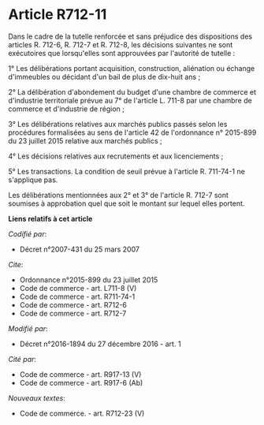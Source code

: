 # Article R712-11

Dans le cadre de la tutelle renforcée et sans préjudice des dispositions des articles R. 712-6, R. 712-7 et R. 712-8, les
décisions suivantes ne sont exécutoires que lorsqu'elles sont approuvées par l'autorité de tutelle : 

1° Les délibérations portant acquisition, construction, aliénation ou échange d'immeubles ou décidant d'un bail de plus de
dix-huit ans ; 

2° La délibération d'abondement du budget d'une chambre de commerce et d'industrie territoriale prévue au 7° de l'article L.
711-8 par une chambre de commerce et d'industrie de région ; 

3° Les délibérations relatives aux marchés publics passés selon les procédures formalisées au sens de l'article 42 de
l'ordonnance n° 2015-899 du 23 juillet 2015 relative aux marchés publics ; 

4° Les décisions relatives aux recrutements et aux licenciements ; 

5° Les transactions. La condition de seuil prévue à l'article R. 711-74-1 ne s'applique pas. 

Les délibérations mentionnées aux 2° et 3° de l'article R. 712-7 sont soumises à approbation quel que soit le montant sur
lequel elles portent.

**Liens relatifs à cet article**

_Codifié par_:

  - Décret n°2007-431 du 25 mars 2007

_Cite_:

  - Ordonnance n°2015-899 du 23 juillet 2015
  - Code de commerce - art. L711-8 (V)
  - Code de commerce - art. R711-74-1
  - Code de commerce - art. R712-6
  - Code de commerce - art. R712-7

_Modifié par_:

  - Décret n°2016-1894 du 27 décembre 2016 - art. 1

_Cité par_:

  - Code de commerce - art. R917-13 (V)
  - Code de commerce - art. R917-6 (Ab)

_Nouveaux textes_:

  - Code de commerce. - art. R712-23 (V)
